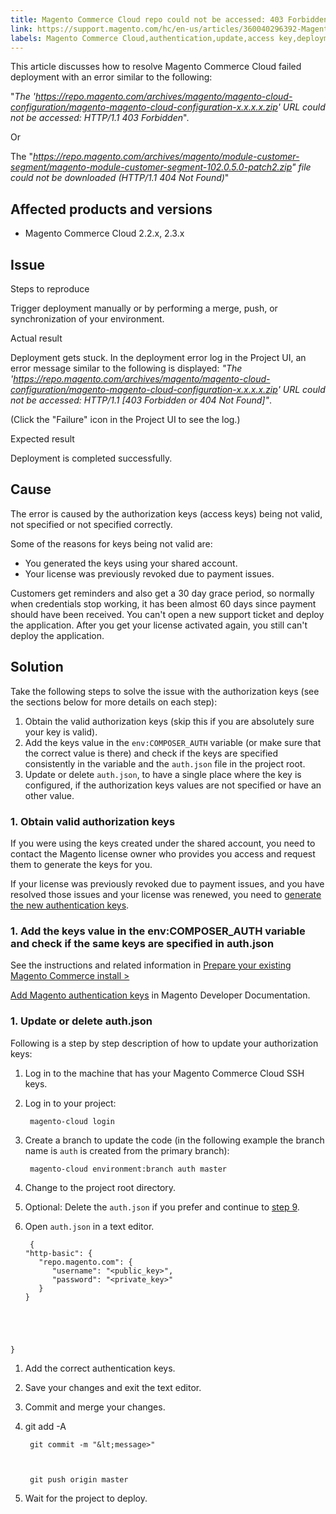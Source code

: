```yaml
---
title: Magento Commerce Cloud repo could not be accessed: 403 Forbidden or 404 Not Found error when deploying
link: https://support.magento.com/hc/en-us/articles/360040296392-Magento-Commerce-Cloud-repo-could-not-be-accessed-403-Forbidden-or-404-Not-Found-error-when-deploying
labels: Magento Commerce Cloud,authentication,update,access key,deployment error,URL could not be accessed: HTTP/1.1 403 Forbidden,2.3.x,2.2.x,how to
---
```


This article discusses how to resolve Magento Commerce Cloud failed deployment with an error similar to the following:  
  
"_The 'https://repo.magento.com/archives/magento/magento-cloud-configuration/magento-magento-cloud-configuration-x.x.x.x.zip' URL could not be accessed: HTTP/1.1 403 Forbidden_".  
  
Or  
  
The "_https://repo.magento.com/archives/magento/module-customer-segment/magento-module-customer-segment-102.0.5.0-patch2.zip" file could not be downloaded (HTTP/1.1 404 Not Found)_"

## Affected products and versions

* Magento Commerce Cloud 2.2.x, 2.3.x

## Issue

Steps to reproduce

Trigger deployment manually or by performing a merge, push, or synchronization of your environment.

Actual result

Deployment gets stuck. In the deployment error log in the Project UI, an error message similar to the following is displayed: _"The 'https://repo.magento.com/archives/magento/magento-cloud-configuration/magento-magento-cloud-configuration-x.x.x.x.zip' URL could not be accessed: HTTP/1.1 \[403 Forbidden or 404 Not Found\]"_. 

(Click the "Failure" icon in the Project UI to see the log.)

Expected result

Deployment is completed successfully.

## Cause

The error is caused by the authorization keys (access keys) being not valid, not specified or not specified correctly.

Some of the reasons for keys being not valid are:

* You generated the keys using your shared account.
* Your license was previously revoked due to payment issues.

<p class="info">Customers get reminders and also get a 30 day grace period, so normally when credentials stop working, it has been almost 60 days since payment should have been received. You can't open a new support ticket and deploy the application. After you get your license activated again, you still can't deploy the application.</p>

## Solution

Take the following steps to solve the issue with the authorization keys (see the sections below for more details on each step):

1. Obtain the valid authorization keys (skip this if you are absolutely sure your key is valid).
1. Add the keys value in the `` env:COMPOSER_AUTH `` variable (or make sure that the correct value is there) and check if the keys are specified consistently in the variable and the `` auth.json `` file in the project root. 
1. Update or delete <code class="c-mrkdwn__code" data-stringify-type="code">auth.json</code>, to have a single place where the key is configured, if the authorization keys values are not specified or have an other value.

### 1. Obtain valid authorization keys

If you were using the keys created under the shared account, you need to contact the Magento license owner who provides you access and request them to generate the keys for you.

If your license was previously revoked due to payment issues, and you have resolved those issues and your license was renewed, you need to [generate the new authentication keys](https://devdocs.magento.com/guides/v2.3/install-gde/prereq/connect-auth.html). 

### 1. Add the keys value in the env:COMPOSER\_AUTH variable and check if the same keys are specified in auth.json

See the instructions and related information in [Prepare your existing Magento Commerce install > ](https://devdocs.magento.com/cloud/setup/first-time-setup-import-prepare.html#auth-json)

[Add Magento authentication keys](https://devdocs.magento.com/cloud/setup/first-time-setup-import-prepare.html#auth-json) in Magento Developer Documentation.

### 1. Update or delete auth.json

Following is a step by step description of how to update your authorization keys: 

1. Log in to the machine that has your Magento Commerce Cloud SSH keys.
1. Log in to your project:
    
        magento-cloud login
    
    
1. Create a branch to update the code (in the following example the branch name is `` auth `` is created from the primary branch):
    
        magento-cloud environment:branch auth master
    
    
1. Change to the project root directory.
1. Optional: Delete the `` auth.json `` if you prefer and continue to [step 9](#step9).
1. Open `` auth.json `` in a text editor.
    
    <pre><code class="language-json"> {
   "http-basic": {
      "repo.magento.com": {
         "username": "&lt;public_key>",
         "password": "&lt;private_key>"
      }
   }
}</code></pre>
    
    
1. Add the correct authentication keys.
1. Save your changes and exit the text editor.
1. Commit and merge your changes.
1. git add -A
    
    
    
        git commit -m "&lt;message>"
    
    
    
        git push origin master
    
    
1. Wait for the project to deploy.

 
